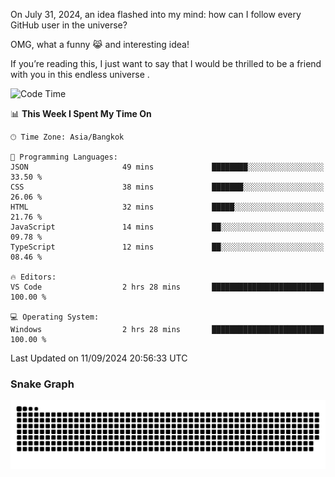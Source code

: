 On July 31, 2024, an idea flashed into my mind: how can I follow every GitHub user in the universe?

OMG, what a funny 😹 and interesting idea!

If you’re reading this, I just want to say that I would be thrilled to be a friend with you in this endless universe . 


<!--START_SECTION:waka-->
![Code Time](http://img.shields.io/badge/Code%20Time-10%20hrs%2044%20mins-blue)

📊 **This Week I Spent My Time On** 

```text
🕑︎ Time Zone: Asia/Bangkok

💬 Programming Languages: 
JSON                     49 mins             ████████░░░░░░░░░░░░░░░░░   33.50 % 
CSS                      38 mins             ███████░░░░░░░░░░░░░░░░░░   26.06 % 
HTML                     32 mins             █████░░░░░░░░░░░░░░░░░░░░   21.76 % 
JavaScript               14 mins             ██░░░░░░░░░░░░░░░░░░░░░░░   09.78 % 
TypeScript               12 mins             ██░░░░░░░░░░░░░░░░░░░░░░░   08.46 % 

🔥 Editors: 
VS Code                  2 hrs 28 mins       █████████████████████████   100.00 % 

💻 Operating System: 
Windows                  2 hrs 28 mins       █████████████████████████   100.00 % 
```


 Last Updated on 11/09/2024 20:56:33 UTC
<!--END_SECTION:waka-->

### Snake Graph
![snake graph](https://github.com/tqlucitvn/tqlucitvn/blob/snake-graph-output/github-contribution-grid-snake.svg)
